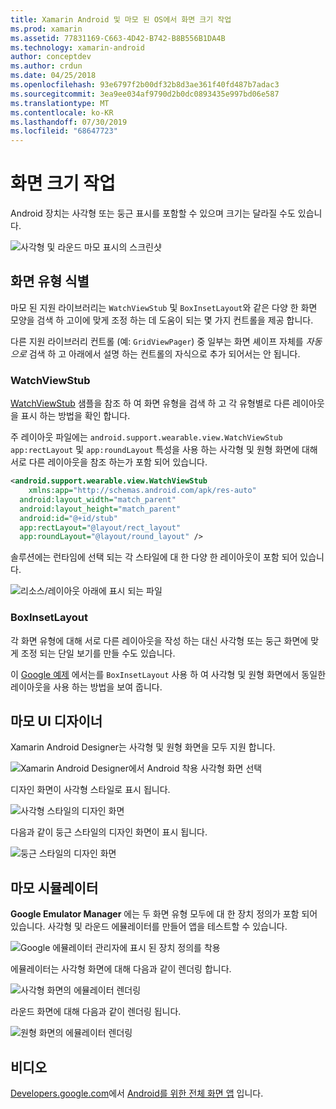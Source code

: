 ```yaml
---
title: Xamarin Android 및 마모 된 OS에서 화면 크기 작업
ms.prod: xamarin
ms.assetid: 77831169-C663-4D42-B742-B8B556B1DA4B
ms.technology: xamarin-android
author: conceptdev
ms.author: crdun
ms.date: 04/25/2018
ms.openlocfilehash: 93e6797f2b00df32b8d3ae361f40fd487b7adac3
ms.sourcegitcommit: 3ea9ee034af9790d2b0dc0893435e997bd06e587
ms.translationtype: MT
ms.contentlocale: ko-KR
ms.lasthandoff: 07/30/2019
ms.locfileid: "68647723"
---
```

# <a name="working-with-screen-sizes"></a>화면 크기 작업

Android 장치는 사각형 또는 둥근 표시를 포함할 수 있으며 크기는 달라질 수도 있습니다.

![사각형 및 라운드 마모 표시의 스크린샷](screen-sizes-images/moyeu-wear.png)

## <a name="identifying-screen-type"></a>화면 유형 식별

마모 된 지원 라이브러리는 `WatchViewStub` 및 `BoxInsetLayout`와 같은 다양 한 화면 모양을 검색 하 고이에 맞게 조정 하는 데 도움이 되는 몇 가지 컨트롤을 제공 합니다.

다른 지원 라이브러리 컨트롤 (예: `GridViewPager`) 중 일부는 화면 셰이프 자체를 *자동으로* 검색 하 고 아래에서 설명 하는 컨트롤의 자식으로 추가 되어서는 안 됩니다.

### <a name="watchviewstub"></a>WatchViewStub

[WatchViewStub](https://docs.microsoft.com/samples/xamarin/monodroid-samples/wear-watchviewstub) 샘플을 참조 하 여 화면 유형을 검색 하 고 각 유형별로 다른 레이아웃을 표시 하는 방법을 확인 합니다.

주 레이아웃 파일에는 `android.support.wearable.view.WatchViewStub` `app:rectLayout` 및 `app:roundLayout` 특성을 사용 하는 사각형 및 원형 화면에 대해 서로 다른 레이아웃을 참조 하는가 포함 되어 있습니다.

```xml
<android.support.wearable.view.WatchViewStub
    xmlns:app="http://schemas.android.com/apk/res-auto"
  android:layout_width="match_parent"
  android:layout_height="match_parent"
  android:id="@+id/stub"
  app:rectLayout="@layout/rect_layout"
  app:roundLayout="@layout/round_layout" />
```

솔루션에는 런타임에 선택 되는 각 스타일에 대 한 다양 한 레이아웃이 포함 되어 있습니다.

![리소스/레이아웃 아래에 표시 되는 파일](screen-sizes-images/solution.png)


### <a name="boxinsetlayout"></a>BoxInsetLayout

각 화면 유형에 대해 서로 다른 레이아웃을 작성 하는 대신 사각형 또는 둥근 화면에 맞게 조정 되는 단일 보기를 만들 수도 있습니다.

이 [Google 예제](https://developer.android.com/training/wearables/ui/layouts.html#same-layout) 에서는를 `BoxInsetLayout` 사용 하 여 사각형 및 원형 화면에서 동일한 레이아웃을 사용 하는 방법을 보여 줍니다.


## <a name="wear-ui-designer"></a>마모 UI 디자이너

Xamarin Android Designer는 사각형 및 원형 화면을 모두 지원 합니다.

![Xamarin Android Designer에서 Android 착용 사각형 화면 선택](screen-sizes-images/design-screen-type.png)

디자인 화면이 사각형 스타일로 표시 됩니다.

![사각형 스타일의 디자인 화면](screen-sizes-images/design-rect.png) 

다음과 같이 둥근 스타일의 디자인 화면이 표시 됩니다.

![둥근 스타일의 디자인 화면](screen-sizes-images/design-round.png)


## <a name="wear-simulator"></a>마모 시뮬레이터

**Google Emulator Manager** 에는 두 화면 유형 모두에 대 한 장치 정의가 포함 되어 있습니다. 사각형 및 라운드 에뮬레이터를 만들어 앱을 테스트할 수 있습니다.

![Google 에뮬레이터 관리자에 표시 된 장치 정의를 착용](screen-sizes-images/emulator-devices.png)

에뮬레이터는 사각형 화면에 대해 다음과 같이 렌더링 합니다.

![사각형 화면의 에뮬레이터 렌더링](screen-sizes-images/recipe-2.png) 

라운드 화면에 대해 다음과 같이 렌더링 됩니다.

![원형 화면의 에뮬레이터 렌더링](screen-sizes-images/recipe-2-round.png)

## <a name="video"></a>비디오

[Developers.google.com](https://www.youtube.com/channel/UC_x5XG1OV2P6uZZ5FSM9Ttw)에서 [Android를 위한 전체 화면 앱](https://www.youtube.com/watch?v=naf_WbtFAlY) 입니다.

